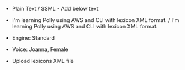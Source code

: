 - Plain Text / SSML - Add below text 

- I'm learning Polly using AWS and CLI with lexicon XML format. / <speak>I'm learning Polly using AWS and CLI with lexicon XML format.</speak>

- Engine: Standard
- Voice: Joanna, Female
- Upload lexicons XML file 
